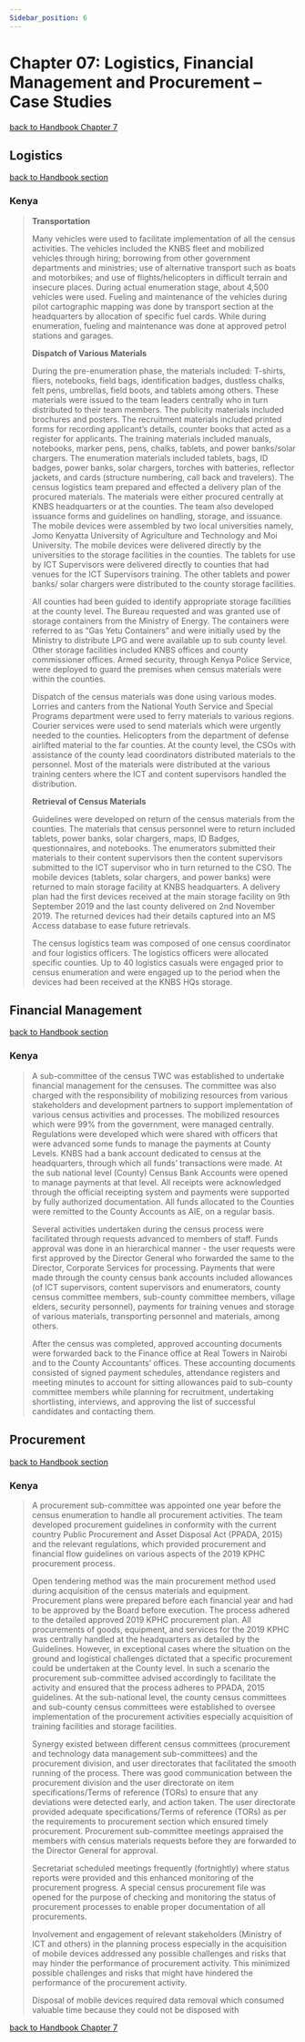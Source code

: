 ```yaml
---
Sidebar_position: 6
---
```

# Chapter 07: Logistics, Financial Management and Procurement – Case Studies
[back to Handbook Chapter 7](https://tech-acs.github.io/e-census-handbook/docs/category/chapter-07-logistics-financial-management-and-procurement)

## Logistics
[back to Handbook section](https://tech-acs.github.io/e-census-handbook/docs/experiences-lessons-2020/chapter-07/introduction#71-census-logistics)
### Kenya
> **Transportation**
>
>Many vehicles were used to facilitate implementation of all the census activities. The vehicles included the KNBS fleet and mobilized vehicles through hiring; borrowing from other government departments and ministries; use of alternative transport such as boats and motorbikes; and use of flights/helicopters in difficult terrain and insecure places. During actual enumeration stage, about 4,500 vehicles were used.  Fueling and maintenance of the vehicles during pilot cartographic mapping was done by transport section at the headquarters by allocation of specific fuel cards.  While during enumeration, fueling and maintenance was done at approved petrol stations and garages.
> 
> **Dispatch of Various Materials**
>
>During the pre-enumeration phase, the materials included: T-shirts, fliers, notebooks, field bags, identification badges, dustless chalks, felt pens, umbrellas, field boots, and tablets among others. These materials were issued to the team leaders centrally who in turn distributed to their team members. The publicity materials included brochures and posters. The recruitment materials included printed forms for recording applicant’s details, counter books that acted as a register for applicants. The training materials included manuals, notebooks, marker pens, pens, chalks, tablets, and power banks/solar chargers. The enumeration materials included tablets, bags, ID badges, power banks, solar chargers, torches with batteries, reflector jackets, and cards (structure numbering, call back and travelers). The census logistics team prepared and effected a delivery plan of the procured materials. The materials were either procured centrally at KNBS headquarters or at the counties. The team also developed issuance forms and guidelines on handling, storage, and issuance.  
>The mobile devices were assembled by two local universities namely, Jomo Kenyatta University of Agriculture and Technology and Moi University. The mobile devices were delivered directly by the universities to the storage facilities in the counties. The tablets for use by ICT Supervisors were delivered directly to counties that had venues for the ICT Supervisors training. The other tablets and power banks/ solar chargers were distributed to the county storage facilities.
>
>All counties had been guided to identify appropriate storage facilities at the county level. The Bureau requested and was granted use of storage containers from the Ministry of Energy. The containers were referred to as “Gas Yetu Containers” and were initially used by the Ministry to distribute LPG and were available up to sub county level. Other storage facilities included KNBS offices and county commissioner offices. Armed security, through Kenya Police Service, were deployed to guard the premises when census materials were within the counties. 
>
>Dispatch of the census materials was done using various modes. Lorries and canters from the National Youth Service and Special Programs department were used to ferry materials to various regions. Courier services were used to send materials which were urgently needed to the counties. Helicopters from the department of defense airlifted material to the far counties. At the county level, the CSOs with assistance of the county lead coordinators distributed materials to the personnel. Most of the materials were distributed at the various training centers where the ICT and content supervisors handled the distribution. 
>
>**Retrieval of Census Materials**
>
>Guidelines were developed on return of the census materials from the counties. The materials that census personnel were to return included tablets, power banks, solar chargers, maps, ID Badges, questionnaires, and notebooks. The enumerators submitted their materials to their content supervisors then the content supervisors submitted to the ICT supervisor who in turn returned to the CSO. The mobile devices (tablets, solar chargers, and power banks) were returned to main storage facility at KNBS headquarters. A delivery plan had the first devices received at the main storage facility on 9th September 2019 and the last county delivered on 2nd November 2019.  The returned devices had their details captured into an MS Access database to ease future retrievals.  
>
>The census logistics team was composed of one census coordinator and four logistics officers. The logistics officers were allocated specific counties. Up to 40 logistics casuals were engaged prior to census enumeration and were engaged up to the period when the devices had been received at the KNBS HQs storage.  

## Financial Management
[back to Handbook section](https://tech-acs.github.io/e-census-handbook/docs/experiences-lessons-2020/chapter-07/7.2.%20Financial%20Management)
### Kenya
>
>A sub-committee of the census TWC was established to undertake financial management for the censuses. The committee was also charged with the responsibility of mobilizing resources from various stakeholders and development partners to support implementation of various census activities and processes. The mobilized resources which were 99% from the government, were managed centrally. Regulations were developed which were shared with officers that were advanced some funds to manage the payments at County Levels. KNBS had a bank account dedicated to census at the headquarters, through which all funds’ transactions were made. At the sub national level (County) Census Bank Accounts were opened to manage payments at that level. All receipts were acknowledged through the official receipting system and payments were supported by fully authorized documentation. All funds allocated to the Counties were remitted to the County Accounts as AIE, on a regular basis. 
>
>Several activities undertaken during the census process were facilitated through requests advanced to members of staff. Funds approval was done in an hierarchical manner - the user requests were first approved by the Director General who forwarded the same to the Director, Corporate Services for processing. Payments that were made through the county census bank accounts included allowances (of ICT supervisors, content supervisors and enumerators, county census committee members, sub-county committee members, village elders, security personnel), payments for training venues and storage of various materials, transporting personnel and materials, among others. 
>
>After the census was completed, approved accounting documents were forwarded back to the Finance office at Real Towers in Nairobi and to the County Accountants’ offices. These accounting documents consisted of signed payment schedules, attendance registers and meeting minutes to account for sitting allowances paid to sub-county committee members while planning for recruitment, undertaking shortlisting, interviews, and approving the list of successful candidates and contacting them.

## Procurement
[back to Handbook section](https://tech-acs.github.io/e-census-handbook/docs/experiences-lessons-2020/chapter-07/7.3.%20Procurement)
### Kenya
>A procurement sub-committee was appointed one year before the census enumeration to handle all procurement activities. The team developed procurement guidelines in conformity with the current country Public Procurement and Asset Disposal Act (PPADA, 2015) and the relevant regulations, which provided procurement and financial flow guidelines on various aspects of the 2019 KPHC procurement process.  
>
>Open tendering method was the main procurement method used during acquisition of the census materials and equipment. Procurement plans were prepared before each financial year and had to be approved by the Board before execution. The process adhered to the detailed approved 2019 KPHC procurement plan. All procurements of goods, equipment, and services for the 2019 KPHC was centrally handled at the headquarters as detailed by the Guidelines. However, in exceptional cases where the situation on the ground and logistical challenges dictated that a specific procurement could be undertaken at the County level. In such a scenario the procurement sub-committee advised accordingly to facilitate the activity and ensured that the process adheres to PPADA, 2015 guidelines.  At the sub-national level, the county census committees and sub-county census committees were established to oversee implementation of the procurement activities especially acquisition of training facilities and storage facilities.
>
>Synergy existed between different census committees (procurement and technology data management sub-committees) and the procurement division, and user directorates that facilitated the smooth running of the process. There was good communication between the procurement division and the user directorate on item specifications/Terms of reference (TORs) to ensure that any deviations were detected early, and action taken. The user directorate provided adequate specifications/Terms of reference (TORs) as per the requirements to procurement section which ensured timely procurement. Procurement sub-committee meetings appraised the members with census materials requests before they are forwarded to the Director General for approval.
>
>Secretariat scheduled meetings frequently (fortnightly) where status reports were provided and this enhanced monitoring of the procurement progress. A special census procurement file was opened for the purpose of checking and monitoring the status of procurement processes to enable proper documentation of all procurements.
>
>Involvement and engagement of relevant stakeholders (Ministry of ICT and others) in the planning process especially in the acquisition of mobile devices addressed any possible challenges and risks that may hinder the performance of procurement activity. This minimized possible challenges and risks that might have hindered the performance of the procurement activity.
>
>Disposal of mobile devices required data removal which consumed valuable time because they could not be disposed with

[back to Handbook Chapter 7](https://tech-acs.github.io/e-census-handbook/docs/category/chapter-07-logistics-financial-management-and-procurement)

